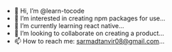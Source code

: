 - 👋 Hi, I’m @learn-tocode
- 👀 I’m interested in creating npm packages for use...
- 🌱 I’m currently learning react native...
- 💞️ I’m looking to collaborate on creating a product...
- 📫 How to reach me: sarmadtanvir08@gmail.com...

<!---
learn-tocode/learn-tocode is a ✨ special ✨ repository because its `README.md` (this file) appears on your GitHub profile.
You can click the Preview link to take a look at your changes.
--->
